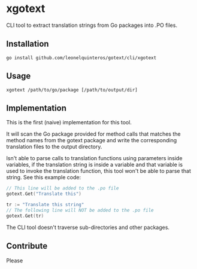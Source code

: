 # xgotext

CLI tool to extract translation strings from Go packages into .PO files. 

## Installation

```
go install github.com/leonelquinteros/gotext/cli/xgotext
```

## Usage

```
xgotext /path/to/go/package [/path/to/output/dir]
```

## Implementation

This is the first (naive) implementation for this tool. 

It will scan the Go package provided for method calls that matches the method names from the gotext package and write the corresponding translation files to the output directory. 

Isn't able to parse calls to translation functions using parameters inside variables, if the translation string is inside a variable and that variable is used to invoke the translation function, this tool won't be able to parse that string. See this example code: 

```go
// This line will be added to the .po file
gotext.Get("Translate this")

tr := "Translate this string"
// The following line will NOT be added to the .po file
gotext.Get(tr)
```

The CLI tool doesn't traverse sub-directories and other packages.


## Contribute

Please


